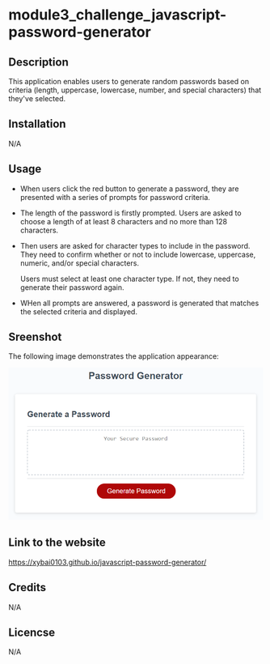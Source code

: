 # module3_challenge_javascript-password-generator

## Description

This application enables users to generate random passwords based on criteria (length, uppercase, lowercase, number, and special characters) that they've selected. 

## Installation

N/A

## Usage

* When users click the red button to generate a password, they are presented with a series of prompts for password criteria.

* The length of the password is firstly prompted. Users are asked to choose a length of at least 8 characters and no more than 128 characters.

* Then users are asked for character types to include in the password. They need to confirm whether or not to include lowercase, uppercase, numeric, and/or special characters.

  Users must select at least one character type. If not, they need to generate their password again.

* WHen all prompts are answered, a password is generated that matches the selected criteria and displayed.

## Sreenshot

The following image demonstrates the application appearance:

![ScreenShot](./assets/images/03-javascript-homework-demo.png)

## Link to the website

https://xybai0103.github.io/javascript-password-generator/

## Credits

N/A

## Licencse

N/A
